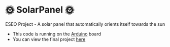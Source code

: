 # 🌞 SolarPanel 🌞
ESEO Project -  A solar panel that automatically orients itself towards the sun
- This code is running on the [Arduino](https://www.arduino.cc/en/software) board
- You can view the final project [here]()
